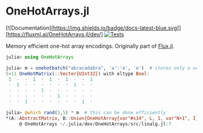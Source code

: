 # OneHotArrays.jl

[![Documentation][https://img.shields.io/badge/docs-latest-blue.svg]][https://fluxml.ai/OneHotArrays.jl/dev/]
[![Tests](https://github.com/FluxML/OneHotArrays.jl/actions/workflows/CI.yml/badge.svg)](https://github.com/FluxML/OneHotArrays.jl/actions/workflows/CI.yml)

Memory efficient one-hot array encodings. Originally part of [Flux.jl](https://github.com/FluxML/Flux.jl).

```julia
julia> using OneHotArrays

julia> m = onehotbatch("abracadabra", 'a':'e', 'e')  # stores only a vector of indices
5×11 OneHotMatrix(::Vector{UInt32}) with eltype Bool:
 1  ⋅  ⋅  1  ⋅  1  ⋅  1  ⋅  ⋅  1
 ⋅  1  ⋅  ⋅  ⋅  ⋅  ⋅  ⋅  1  ⋅  ⋅
 ⋅  ⋅  ⋅  ⋅  1  ⋅  ⋅  ⋅  ⋅  ⋅  ⋅
 ⋅  ⋅  ⋅  ⋅  ⋅  ⋅  1  ⋅  ⋅  ⋅  ⋅
 ⋅  ⋅  1  ⋅  ⋅  ⋅  ⋅  ⋅  ⋅  1  ⋅

julia> @which rand(3,5) * m  # this can be done efficiently
*(A::AbstractMatrix, B::Union{OneHotArray{var"#s14", L, 1, var"N+1", I}, Base.ReshapedArray{Bool, var"N+1", <:OneHotArray{var"#s14", L, <:Any, <:Any, I}}} where {var"#s14", var"N+1", I}) where L
     @ OneHotArrays ~/.julia/dev/OneHotArrays/src/linalg.jl:7
```
